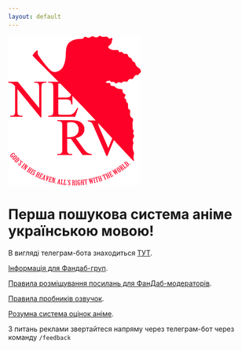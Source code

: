 ```yaml
---
layout: default
---
```



![Branching](https://raw.githubusercontent.com/ukushu/nerv-search-site/master/nerv.png)


# Перша пошукова система аніме українською мовою! 
В вигляді телеграм-бота знаходиться [ТУТ](https://t.me/NERV_search_bot).

[Інформація для Фандаб-груп](./pages/4FanDubStudios.html).

[Правила розміщування посилань для ФанДаб-модераторів](./pages/LinkRules.html).

[Правила пробників озвучок](./pages/DubSampleRules.md).

[Розумна система оцінок аніме](./pages/SmartAnimeRankSystem.md).

З питань реклами звертайтеся напряму через телеграм-бот через команду ```/feedback```

